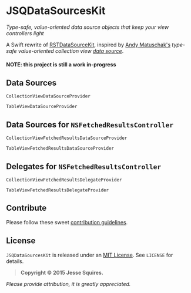 # JSQDataSourcesKit

*Type-safe, value-oriented data source objects that keep your view controllers light*

A Swift rewrite of [RSTDataSourceKit](https://github.com/rosettastone/RSTDataSourceKit), inspired by [Andy Matuschak's](https://github.com/andymatuschak) *type-safe value-oriented collection view [data source](https://gist.github.com/andymatuschak/f1e1691fa1a327468f8e)*. 

#### NOTE: this project is still a work in-progress

## Data Sources

`CollectionViewDataSourceProvider`

`TableViewDataSourceProvider`

## Data Sources for `NSFetchedResultsController`

`CollectionViewFetchedResultsDataSourceProvider`

`TableViewFetchedResultsDataSourceProvider`

## Delegates for `NSFetchedResultsController`

`CollectionViewFetchedResultsDelegateProvider`

`TableViewFetchedResultsDelegateProvider`

## Contribute

Please follow these sweet [contribution guidelines](https://github.com/jessesquires/HowToContribute).

## License

`JSQDataSourcesKit` is released under an [MIT License][mitLink]. See `LICENSE` for details.

>**Copyright &copy; 2015 Jesse Squires.**

*Please provide attribution, it is greatly appreciated.*

[mitLink]:http://opensource.org/licenses/MIT
